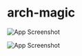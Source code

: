 # arch-magic 


![App Screenshot](https://blogger.googleusercontent.com/img/b/R29vZ2xl/AVvXsEhjx_Y2lPtobogxpB8hk8EUGktyEOuP0KjTYEJzTR4KzDLZ6ChgBQxS5sQnZedrZNO_1KHKAjNG_ir0ELVe6v5ZV3MsgRKxYBGydXOgpqH0lJWuWSo6wgFLAuc0J1ysJu-8BGUHHTbiSYDB9Wn8fdcSnN1L_woL9pqYlqDivmVRSDlQ8wNBqfs9GPfZz146/w503-h282/2024-06-18-02:11:00-screenshot.png)


![App Screenshot](https://blogger.googleusercontent.com/img/b/R29vZ2xl/AVvXsEgcT8GPVZwBReR-tD3zXNrJAlRcLZ-QiGwHS-dVQnkn_LYgvNqDlMWk4ISvwBpP5Qe1P3KU_B5ldkDr_EVLieUT6rajv6p3JY_F0RZsFcyq7OfoGe_wyUDgfE5Beh1xh_7KJ4VA5BwfpU_CwQHKyYXC_J_Sl_W7cNTx1um2Iz7lryzCJpL7s-_73byzrZ8U/w512-h288/2024-06-14-20:05:21-screenshot.png)
